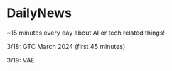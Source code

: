 # DailyNews
~15 minutes every day about AI or tech related things!

3/18: GTC March 2024 (first 45 minutes)

3/19: VAE
